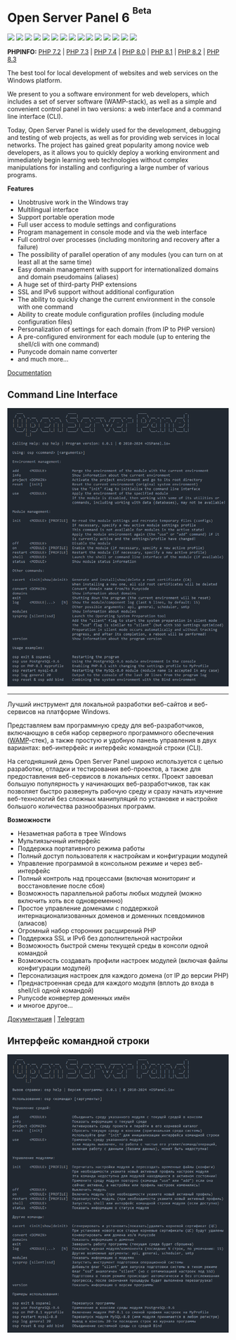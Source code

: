 Open Server Panel 6 <sup><sup>Beta</sup></sup>
=======================================
![](https://img.shields.io/badge/Apache-2.4-7aba03) ![](https://img.shields.io/badge/Apache_modules-+14-ef509f) ![](https://img.shields.io/badge/Bind-9.16-red) ![](https://img.shields.io/badge/MariaDB-10.1--11.2-blue) ![](https://img.shields.io/badge/Memcached-1.4--1.6-blue) ![](https://img.shields.io/badge/MongoDB-3.0--7.0-blue) ![](https://img.shields.io/badge/MySQL-5.5--8.2-blue) ![](https://img.shields.io/badge/Nginx-1.22--1.25-blue) ![](https://img.shields.io/badge/Nginx_modules-+8-ef509f) ![](https://img.shields.io/badge/Perl-5.32-7aba03) ![](https://img.shields.io/badge/PHP-7.2--8.3-blue) ![](https://img.shields.io/badge/PHP_extensions-+115-ef509f) ![](https://img.shields.io/badge/PostgreSQL-9.5--16-blue) ![](https://img.shields.io/badge/Redis-3.0--7.2-blue) ![](https://img.shields.io/badge/Unbound-1.17-7aba03)

**PHPINFO:** [PHP 7.2](https://ospanel.io/phpinfo/php72.html) | [PHP 7.3](https://ospanel.io/phpinfo/php73.html) | [PHP 7.4](https://ospanel.io/phpinfo/php74.html) | [PHP 8.0](https://ospanel.io/phpinfo/php80.html) | [PHP 8.1](https://ospanel.io/phpinfo/php81.html) | [PHP 8.2](https://ospanel.io/phpinfo/php82.html) | [PHP 8.3](https://ospanel.io/phpinfo/php83.html)

The best tool for local development of websites and web services on the Windows platform.

We present to you a software environment for web developers, which includes a set of server software (WAMP-stack), as well as a simple and convenient control panel in two versions: a web interface and a command line interface (CLI).

Today, Open Server Panel is widely used for the development, debugging and testing of web projects, as well as for providing web services in local networks. The project has gained great popularity among novice web developers, as it allows you to quickly deploy a working environment and immediately begin learning web technologies without complex manipulations for installing and configuring a large number of various programs.

**Features**

- Unobtrusive work in the Windows tray
- Multilingual interface
- Support portable operation mode
- Full user access to module settings and configurations
- Program management in console mode and via the web interface
- Full control over processes (including monitoring and recovery after a failure)
- The possibility of parallel operation of any modules (you can turn on at least all at the same time)
- Easy domain management with support for internationalized domains and domain pseudomains (aliases)
- A huge set of third-party PHP extensions
- SSL and IPv6 support without additional configuration
- The ability to quickly change the current environment in the console with one command
- Ability to create module configuration profiles (including module configuration files)
- Personalization of settings for each domain (from IP to PHP version)
- A pre-configured environment for each module (up to entering the shell/cli with one command)
- Punycode domain name converter
- and much more...

[Documentation](https://github.com/OSPanel/OpenServerPanel/wiki/Home)

Command Line Interface
----------
![Open Server Panel Console](./resources/screenshots/cli-en.png)

***

Лучший инструмент для локальной разработки веб-сайтов и веб-сервисов на платформе Windows.

Представляем вам программную среду для веб-разработчиков, включающую в себя набор серверного программного обеспечения ([WAMP](https://ru.wikipedia.org/wiki/WAMP)-cтек), а также простую и удобную панель управления в двух вариантах: веб-интерфейс и интерфейс командной строки (CLI).

На сегодняшний день Open Server Panel широко используется с целью разработки, отладки и тестирования веб-проектов, а также для предоставления веб-сервисов в локальных сетях. Проект завоевал большую популярность у начинающих веб-разработчиков, так как позволяет быстро развернуть рабочую среду и сразу начать изучение веб-технологий без сложных манипуляций по установке и настройке большого количества разнообразных программ.

**Возможности**

- Незаметная работа в трее Windows
- Мультиязычный интерфейс
- Поддержка портативного режима работы
- Полный доступ пользователя к настройкам и конфигурации модулей
- Управление программой в консольном режиме и через веб-интерфейс
- Полный контроль над процессами (включая мониторинг и восстановление после сбоя)
- Возможность параллельной работы любых модулей (можно включить хоть все одновременно)
- Простое управление доменами с поддержкой интернационализованных доменов и доменных псевдоминов (алиасов)
- Огромный набор сторонних расширений PHP
- Поддержка SSL и IPv6 без дополнительной настройки
- Возможность быстрой смены текущей среды в консоли одной командой
- Возможность создавать профили настроек модулей (включая файлы конфигурации модулей)
- Персонализация настроек для каждого домена (от IP до версии PHP)
- Преднастроенная среда для каждого модуля (вплоть до входа в shell/cli одной командой)
- Punycode конвертер доменных имён
- и многое другое...

[Документация](https://github.com/OSPanel/OpenServerPanel/wiki/Документация) | [Telegram](https://t.me/ospanel_chat)

Интерфейс командной строки
----------
![Open Server Panel Console](./resources/screenshots/cli.png)
